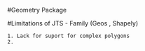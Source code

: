 #Geometry Package

#Limitations of JTS - Family (Geos , Shapely)

    1. Lack for suport for complex polygons
    2.




